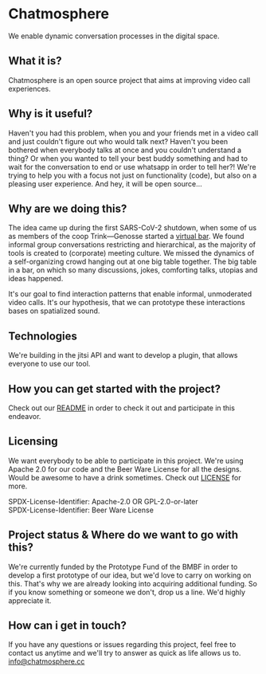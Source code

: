 # Chatmosphere

We enable dynamic conversation processes in the digital space.

## What it is?

Chatmosphere is an open source project that aims at improving video call experiences. 

## Why is it useful?

Haven't you had this problem, when you and your friends met in a video call and just couldn't figure out who would talk next? Haven't you been bothered when everybody talks at once and you couldn't understand a thing? Or when you wanted to tell your best buddy something and had to wait for the conversation to end  or use whatsapp in order to tell her?! We're trying to help you with a focus not just on functionality (code), but also on a pleasing user experience. And hey, it will be open source…

## Why are we doing this?

The idea came up during the first SARS-CoV-2 shutdown, when some of us as members of the coop Trink—Genosse started a [virtual bar](https://trink-genosse.de/virtuelle-bar/). We found informal group conversations restricting and hierarchical, as the majority of tools is created to (corporate) meeting culture. We missed the dynamics of a self-organizing crowd hanging out at one big table together. The big table in a bar, on which so many discussions, jokes, comforting talks, utopias and ideas happened.

It's our goal to find interaction patterns that enable informal, unmoderated video calls. It's our hypothesis, that we can prototype these interactions bases on spatialized sound.

## Technologies

We're building in the jitsi API and want to develop a plugin, that allows everyone to use our tool.

## How you can get started with the project?

Check out our [README](https://github.com/Chatmosphere/reactapp/blob/master/README.md) in order to check it out and participate in this endeavor.

## Licensing

We want everybody to be able to participate in this project. We're using Apache 2.0 for our code and the Beer Ware License for all the designs. Would be awesome to have a drink sometimes. Check out [LICENSE]() for more.

SPDX-License-Identifier: Apache-2.0 OR GPL-2.0-or-later
<br>SPDX-License-Identifier: Beer Ware License

## Project status & Where do we want to go with this?

We're currently funded by the Prototype Fund of the BMBF in order to develop a first prototype of our idea, but we'd love to carry on working on this. That's why we are already looking into acquiring additional funding. So if you know something or someone we don't, drop us a line. We'd highly appreciate it. 

## How can i get in touch?

If you have any questions or issues regarding this project, feel free to contact us anytime and we'll try to answer as quick as life allows us to. [info@chatmosphere.cc](mailto:info@chatmosphere.cc)

